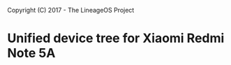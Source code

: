 Copyright (C) 2017 - The LineageOS Project

Unified device tree for Xiaomi Redmi Note 5A
==============
